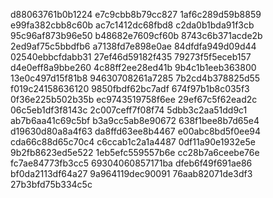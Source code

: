 d88063761b0b1224
e7c9cbb8b79cc827
1af6c289d59b8859
e99fa382cbb8c60b
ac7c1412dc68fbd8
c2da0b1bda91f3cb
95c96af873b96e50
b48682e7609cf60b
8743c6b371acde2b
2ed9af75c5bbdfb6
a7138fd7e898e0ae
84dfdfa949d09d44
02540ebbcfdabb31
27ef46d59182f435
79273f5f5eceb157
d4e0eff8a9bbe260
4c88ff2ee28ed41b
9b4c1b1eeb363800
13e0c497d15f81b8
94630708261a7285
7b2cd4b378825d55
f019c24158636120
9850fbdf62bc7adf
674f97b1b8c035f3
0f36e225b502b35b
ec9743519758f6ee
29ef67c5f62ead2c
06c5eb1df3f8143c
2c007ceff7f08f74
5dbb3c2aa51dd9c1
ab7b6aa41c69c5bf
b3a9cc5ab8e90672
638f1bee8b7d65e4
d19630d80a8a4f63
da8ffd63ee8b4467
e00abc8bd5f0ee94
cda66c88d65c70c4
c6ccab1c2a1a4487
0df11a90e1932e5e
9b2fb8623ed5e522
1eb5efc559557b6e
cc28b7a6ceebe76e
fc7ae84773fb3cc5
69304060857171ba
dfeb6f49f691ae86
bf0da2113df64a27
9a964119dec90091
76aab82071de3df3
27b3bfd75b334c5c
